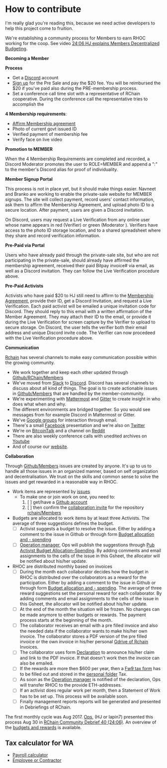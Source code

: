 # How to contribute

I'm really glad you're reading this, because we need active developers to help this project come to fruition.

We're establishing a community process for Members to earn RHOC working for the coop. See video [24:06 HJ explains Members Decentralized Budgeting](https://www.youtube.com/watch?v=7Li4g4qDF6M&t=1486s).


**Becoming a Member**

**Process**

- Get a [Discord](https://discordapp.com/) account
- [Sign up](https://presale.rchain.coop/#/sign-up) for the Pre Sale and pay the $20 fee. You will be reimbursed the $20 if you've paid also during the PRE-membership process.
- Set a conference call time slot with a representative of RChain cooperative. During the conference call the representative tries to accomplish the 

**4 Membership requirements**:
- [Affirm Membership agreement](https://github.com/rchain/legaldocs/blob/master/Coop%20Membership%20Agreement.pdf)
- Photo of current govt issued ID
- Verified payment of membership fee
- Verify face on live video

**Promotion to MEMBER**

When the 4 Membership Requirements are completed and recorded, a Discord Moderator promotes the user to ROLE=MEMBER and append a ":" to the member's Discord alias for proof of individuality.

**Member Signup Portal**

This process is not in place yet, but it should make things easier. Navneet and Branko are working to enable the private-sale website for MEMBER signups. The site will collect payment, record users' contact information, ask them to affirm the Membership Agreement, and upload photo ID to a secure location. After payment, users are given a Discord invitation. 

On Discord, users may request a Live Verification from any online user whose name appears in red (Verifier) or green (Moderator ). Verifiers have access to the photo ID storage location, and to a shared spreadsheet where they share and record verification information.

**Pre-Paid via Portal**

Users who have already paid through the private-sale site, but who are not participating in the private-sale, should already have affirmed the membership agreement, received their paid Bitpay invoice# via email, as well as a Discord invitation. They can follow the Live Verification procedure above.

**Pre-Paid Activists**

Activists who have paid $20 to HJ still need to affirm to the [Membership Agreement](https://github.com/rchain/legaldocs/blob/master/Coop%20Membership%20Agreement.pdf), provide their ID, get a Discord Invitation, and request a Live Verification. Each paid activist will be emailed a unique invitation code for Discord. They should reply to this email with a written affirmation of the Member Agreement. They may attach their ID to the email, or provide it during the Live Verification for screen capture by the Verifier to upload to secure storage. On Discord, the user tells the verifier both their email address and unique Discord invite code. The Verifier can now procedeed with the Live Verification procedure above.

**Communication**

[Rchain](https://rchain.coop) has several channels to make easy communication possible within the growing community.
- We work together and keep each other updated through [Github/RChain/Members](https://github.com/rchain/Members)
- We've moved from [Slack](https://ourchain.slack.com/messages?) to [Discord](https://discordapp.com/channels/349667445566472202/357561188676009986). Discord has several channels to discuss about all kind of things. The goal is to create actionable issues in [Github/Members](https://github.com/rchain/Members/) that are handled by the member-community.
- We're experimenting with [Mattermost](https://rchain.divvydao.net/community/channels/town-square) and [Gitter](https://gitter.im/rchain/Rholang) to create insight in who does what when and why.
- The different environments are bridged together. So you would see messages from for example Discord in Mattermost or Gitter.
- We've [Google groups](https://groups.google.com/forum/#!forum/rchain) for interaction through email.
- There's a small [Facebook](https://www.facebook.com/search/top/?q=rchain%20cooperative) presentation and we're also on [Twitter](https://twitter.com/rchain_coop)
- We're on [BitcoinTalk](https://bitcointalk.org/index.php?topic=1747033.0) and a channel on [Reddit](https://www.reddit.com/r/RChain/)
- There are also weekly conference calls with unedited archives on [Youtube](https://www.youtube.com/channel/UCSS3jCffMiz574_q64Ukj_w)
- And of course our [website](https://rchain.coop).

**Collaboration**

Through [Github/Members](https://github.com/rchain/Members/) issues are created by anyone. It's up to us to handle all those issues in an organized manner, based on self organization and decentralisation. We trust on the skills and common sense to solve the issues and get rewarded in a reasonable way in RHOC.

 - Work items are represented by [issues](https://github.com/rchain/Members/issues/)
   - To make one or join work on one, you need to:
     1. [ ] get/have a [Github account](https://github.com/rchain/Members)
     2. [ ] then confirm the [collaboration invite](https://github.com/rchain/Members/invitations) for the repository [rchain/Members](https://github.com/rchain/Members) 
 - Budgets are allocated to work items by at least three Activists. The average of three suggestions defines the budget.
   - [ ] Activist suggests a budget to resolve the issue. Either by adding a comment to the issue in Github or through form [Budget allocation and - spending](https://docs.google.com/forms/d/e/1FAIpQLSfz-EGexMGPaw0eHwlBBNssQIR5hQCEOsWOZceVrPCo5mjGUA/viewform)
   - [ ] [Operation manager](ops@rchain.coop), Ops will publish the suggestions through [Pub Activist Budget Allocation-Spending](https://docs.google.com/spreadsheets/d/1uxuxx8YN17KCIWcH1cUoGuSm2hAnIya2iAc6wxoaq1o/edit#gid=1168839067). By adding comments and email assignments to the cells of the issue in this Gsheet, the allocator will be notified about his/her update.
 - RHOC are distributed monthly based on invoices
   - [ ] During the month each collaborator decides how the budget in RHOC is distributed over the collaborators as a reward for the participation. Either by adding a comment to the issue in Github or through form [Budget allocation and - spending](https://docs.google.com/forms/d/e/1FAIpQLSfz-EGexMGPaw0eHwlBBNssQIR5hQCEOsWOZceVrPCo5mjGUA/viewform). The average of three reward suggestions set the personal reward for each collaborator. By adding comments and email assignments to the cells of the issue in this Gsheet, the allocator will be notified about his/her update.
   - [ ] At the end of the month the situation will be frozen. No changes can be made anymore to either budgets or rewards. The payment process starts at the beginning of the month. 
   - [ ] The collaborator receives an email with a pre filled invoice and also the needed data if the collaborator wants to make his/her own invoice. The collaborator stores a PDF version of the pre filled invoice or the own invoice in his/her personal [Gdrive of Rchain](https://drive.google.com/drive/folders/0B5I9qM5f_1cfeUZoV01EYjdmOEE) Invoices.
   - [ ] The collaborator uses form [Declaration](https://docs.google.com/forms/d/e/1FAIpQLSe3ZxbwVL_yQZ7DTSw9V5VZod1U9XeZxDMZB7jupRCnx79erQ/viewform) to announce his/her claim and link to the PDF invoice. If that doesn't work then the invoice can also be emailed.
   - [ ] If the rewards are more then $600 per year, then a [Fw9 tax form](https://www.irs.gov/pub/irs-pdf/fw9.pdf) has to be filled out and stored in the [personal folder](https://drive.google.com/drive/folders/0B5I9qM5f_1cfeUZoV01EYjdmOEE) Tax.
   - [ ] As soon as the [Operation manager](ops@rchain.coop) is notified of the declaration, Ops will transfer RHOC to the provide ETH-addresses.
   - [ ] If an activist does regular work per month, then a Statement of Work has to be set up. This process will be available soon.
   - [ ] Finally management reports reports will be generated and presented in Debriefings of RChain.
   
The first monthly cycle was Aug 2017. [Ops](ops@rchain.coop), (HJ or lapin7) presented this process Aug 30 in
[RChain Community Debrief 40 (24:06)](https://www.youtube.com/watch?v=7Li4g4qDF6M&t=1486s). An overview of the [budgets and rewards](https://docs.google.com/spreadsheets/d/1uxuxx8YN17KCIWcH1cUoGuSm2hAnIya2iAc6wxoaq1o/edit#gid=1751357908) is available.

## Tax calculator for WA
- [Payroll calculator](http://payrollwashington.com/PayrollCheckCalculator.aspx)
- [Employee or Contractor](http://www.payroll-taxes.com/articles/employee-or-independent-contractor) 
